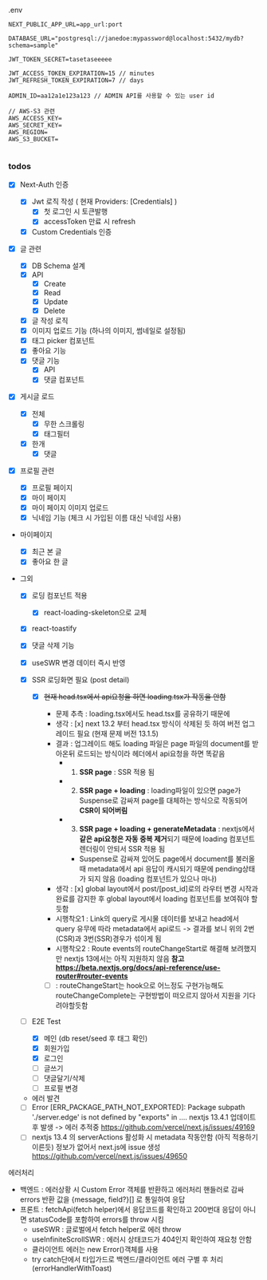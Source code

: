 .env

```
NEXT_PUBLIC_APP_URL=app_url:port

DATABASE_URL="postgresql://janedoe:mypassword@localhost:5432/mydb?schema=sample"

JWT_TOKEN_SECRET=tasetaseeeee

JWT_ACCESS_TOKEN_EXPIRATION=15 // minutes
JWT_REFRESH_TOKEN_EXPIRATION=7 // days

ADMIN_ID=aa12a1e123a123 // ADMIN API를 사용할 수 있는 user id

// AWS-S3 관련
AWS_ACCESS_KEY=
AWS_SECRET_KEY=
AWS_REGION=
AWS_S3_BUCKET=


```

### todos

- [x] Next-Auth 인증

  - [x] Jwt 로직 작성 ( 현재 Providers: [Credentials] )
    - [x] 첫 로그인 시 토큰발행
    - [x] accessToken 만료 시 refresh
  - [x] Custom Credentials 인증

- [x] 글 관련

  - [x] DB Schema 설계
  - [x] API
    - [x] Create
    - [x] Read
    - [x] Update
    - [x] Delete
  - [x] 글 작성 로직
  - [x] 이미지 업로드 기능 (하나의 이미지, 썸네일로 설정됨)
  - [x] 태그 picker 컴포넌트
  - [x] 좋아요 기능
  - [x] 댓글 기능
    - [x] API
    - [x] 댓글 컴포넌트

- [x] 게시글 로드

  - [x] 전체
    - [x] 무한 스크롤링
    - [x] 태그필터
  - [x] 한개
    - [x] 댓글

- [x] 프로필 관련

  - [x] 프로필 페이지
  - [x] 마이 페이지
  - [x] 마이 페이지 이미지 업로드
  - [x] 닉네임 기능 (체크 시 가입된 이름 대신 닉네임 사용)

- 마이페이지

  - [x] 최근 본 글
  - [x] 좋아요 한 글

- 그외

  - [x] 로딩 컴포넌트 적용
    - [x] react-loading-skeleton으로 교체
  - [x] react-toastify
  - [x] 댓글 삭제 기능
  - [x] useSWR 변경 데이터 즉시 반영
  - [x] SSR 로딩화면 필요 (post detail)

    - [x] ~~현재 head.tsx에서 api요청을 하면 loading.tsx가 작동을 안함~~

      - 문제 추측 : loading.tsx에서도 head.tsx를 공유하기 때문에
      - 생각 : [x] next 13.2 부터 head.tsx 방식이 삭제된 듯 하여 버전 업그레이드 필요 (현재 문제 버전 13.1.5)
      - 결과 : 업그레이드 해도 loading 파일은 page 파일의 document를 받아온뒤 로드되는 방식이라 헤더에서 api요청을 하면 똑같음
        - 1. **SSR page** : SSR 적용 됨
        - 2. **SSR page + loading** : loading파일이 있으면 page가 Suspense로 감싸져 page를 대체하는 방식으로 작동되어 **CSR이 되어버림**
        - 3. **SSR page + loading + generateMetadata** : nextjs에서 **같은 api요청은 자동 중복 제거**되기 때문에 loading 컴포넌트 렌더링이 안되서 SSR 적용 됨
          - Suspense로 감싸져 있어도 page에서 document를 불러올때 metadata에서 api 응답이 캐시되기 때문에 pending상태가 되지 않음 (loading 컴포넌트가 있으나 마나)
      - 생각 : [x] global layout에서 post/[post_id]로의 라우터 변경 시작과 완료를 감지한 후 global layout에서 loading 컴포넌트를 보여줘야 할듯함
      - 시행착오1 : Link의 query로 게시물 데이터를 보내고 head에서 query 유무에 따라 metadata에서 api로드 -> 결과를 보니 위의 2번(CSR)과 3번(SSR)경우가 섞이게 됨
      - 시행착오2 : Route events의 routeChangeStart로 해결해 보려했지만 nextjs 13에서는 아직 지원하지 않음
        **참고 https://beta.nextjs.org/docs/api-reference/use-router#router-events**

      - [ ] : routeChangeStart는 hook으로 어느정도 구현가능해도 routeChangeComplete는 구현방법이 떠오르지 않아서 지원을 기다려야할듯함

  - [ ] E2E Test

    - [x] 메인 (db reset/seed 후 태그 확인)
    - [x] 회원가입
    - [x] 로그인
    - [ ] 글쓰기
    - [ ] 댓글달기/삭제
    - [ ] 프로필 변경

  - 에러 발견
  - [ ] Error [ERR_PACKAGE_PATH_NOT_EXPORTED]: Package subpath './server.edge' is not defined by "exports" in ....
        nextjs 13.4.1 업데이트 후 발생 -> 에러 추적중 https://github.com/vercel/next.js/issues/49169
  - [ ] nextjs 13.4 의 serverActions 활성화 시 metadata 작동안함 (아직 적용하기 이른듯)
        정보가 없어서 next.js에 issue 생성 https://github.com/vercel/next.js/issues/49650

에러처리

- 백엔드 : 에러상황 시 Custom Error 객체를 반환하고 에러처리 핸들러로 감싸 errors 반환 값을 {message, field?}[] 로 통일하여 응답
- 프론트 : fetchApi(fetch helper)에서 응답코드를 확인하고 200번대 응답이 아니면 statusCode를 포함하여 errors를 throw 시킴
  - useSWR : 글로벌에서 fetch helper로 에러 throw
  - useInfiniteScrollSWR : 에러시 상태코드가 404인지 확인하여 재요청 안함
  - 클라이언트 에러는 new Error()객체를 사용
  - try catch단에서 타입가드로 백엔드/클라이언트 에러 구별 후 처리 (errorHandlerWithToast)
